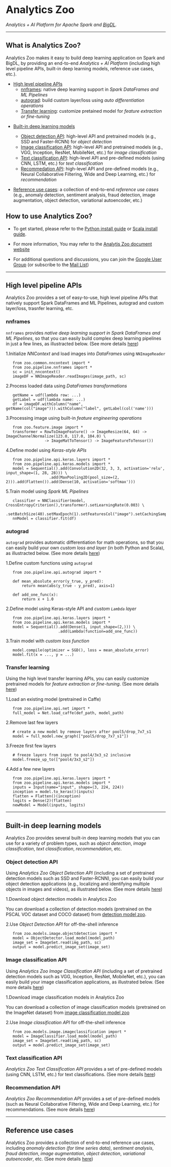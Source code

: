 
# <font size="6">Analytics Zoo</font>
*Analytics + AI Platform for Apache Spark and [BigDL](https://bigdl-project.github.io/master/#whitepaper/).*

---
## What is Analytics Zoo?
Analytics Zoo makes it easy to build deep learning application on Spark and BigDL, by providing an end-to-end *Analytics + AI Platform* (including high level pipeline APIs, built-in deep learning models, reference use cases, etc.).

 * [High level pipeline APIs](#high-level-pipeline-apis)
    * [nnframes](#nnframes): native deep learning support in *Spark DataFrames and ML Pipelines*
    * [autograd](#autograd): build custom layer/loss using *auto differentiation operations* 
    * [Transfer learning](#transfer-learning): customize pretained model for *feature extraction or fine-tuning*
  
 - [Built-in deep learning models](#built-in-deep-learning-models)
    - [Object detection API](#object-detection-api): high-level API and pretrained models (e.g., SSD and Faster-RCNN) for *object detection*
    - [Image classification API](#image-classification-api): high-level API and pretrained models (e.g., VGG, Inception, ResNet, MobileNet, etc.) for *image classification*
    - [Text classification API](#text-classification-api): high-level API and pre-defined models (using CNN, LSTM, etc.) for *text classification*
    - [Recommedation API](#recommendation-api): high-level API and pre-defined models (e.g., Neural Collaborative Filtering, Wide and Deep Learning, etc.) for *recommendation*
  
 - [Reference use cases](#reference-use-cases): a collection of end-to-end *reference use cases* (e.g., anomaly detection, sentiment analysis, fraud detection, image augmentation, object detection, variational autoencoder, etc.)

## How to use Analytics Zoo?
- To get started, please refer to the [Python install guide](https://analytics-zoo.github.io/master/#PythonUserGuide/install/) or [Scala install guide](https://analytics-zoo.github.io/master/#ScalaUserGuide/install/).

- For more information, You may refer to the [Analytis Zoo document website](https://analytics-zoo.github.io/)

- For additional questions and discussions, you can join the [Google User Group](https://groups.google.com/forum/#!forum/bigdl-user-group) (or subscribe to the [Mail List](bigdl-user-group+subscribe@googlegroups.com)) 

---
## High level pipeline APIs
Analytics Zoo provides a set of easy-to-use, high level pipeline APIs that natively support Spark DataFrames and ML Pipelines, autograd and custom layer/loss, trasnfer learning, etc.

### nnframes
`nnframes` provides *native deep learning support in Spark DataFrames and ML Pipelines*, so that you can easily build complex deep learning pipelines in just a few lines, as illustracted below. (See more details [here](ProgrammingGuide/nnframes.md))

 1.Initialize *NNContext* and load images into *DataFrames* using `NNImageReader`

```
   from zoo.common.nncontext import *
   from zoo.pipeline.nnframes import *
   sc = init_nncontext()
   imageDF = NNImageReader.readImages(image_path, sc)
```

 2.Process loaded data using *DataFrames transformations*

```
   getName = udf(lambda row: ...)
   getLabel = udf(lambda name: ...)
   df = imageDF.withColumn("name", getName(col("image"))).withColumn("label", getLabel(col('name')))
```

 3.Processing image using built-in *feature engineering operations*
   
```
   from zoo.feature.image import *
   transformer = RowToImageFeature() -> ImageResize(64, 64) -> ImageChannelNormalize(123.0, 117.0, 104.0) \
                 -> ImageMatToTensor() -> ImageFeatureToTensor())
```

 4.Define model using *Keras-style APIs*
  
```
   from zoo.pipeline.api.keras.layers import *
   from zoo.pipeline.api.keras.models import *
   model = Sequential().add(Convolution2D(32, 3, 3, activation='relu', input_shape=(1, 28, 28))) \
                   .add(MaxPooling2D(pool_size=(2, 2))).add(Flatten()).add(Dense(10, activation='softmax')))
```

 5.Train model using *Spark ML Pipelines*
```
   classifier = NNClassifier(model, CrossEntropyCriterion(),transformer).setLearningRate(0.003) \
                   .setBatchSize(40).setMaxEpoch(1).setFeaturesCol("image").setCachingSample(False)
   nnModel = classifier.fit(df)
```
   
### autograd
`autograd` provides automatic differentiation for math operations, so that you can easily build your own *custom loss and layer* (in both Python and Scala), as illustracted below. (See more details [here](ProgrammingGuide/autograd.md))

 1.Define custom functions using `autograd`

```
   from zoo.pipeline.api.autograd import *
   
   def mean_absolute_error(y_true, y_pred):
       return mean(abs(y_true - y_pred), axis=1)
   
   def add_one_func(x):
       return x + 1.0
```

 2.Define model using Keras-style API and *custom `Lambda` layer*

```
   from zoo.pipeline.api.keras.layers import *
   from zoo.pipeline.api.keras.models import *
   model = Sequential().add(Dense(1, input_shape=(2,))) \
                       .add(Lambda(function=add_one_func))
```

 3.Train model with *custom loss function*

```
   model.compile(optimizer = SGD(), loss = mean_absolute_error)
   model.fit(x = ..., y = ...)
```

### Transfer learning
Using the high level transfer learning APIs, you can easily customize pretrained models for *feature extraction or fine-tuning*. (See more details [here](ProgrammingGuide/transferlearning.md))

 1.Load an existing model (pretrained in Caffe)
   
```
   from zoo.pipeline.api.net import *
   full_model = Net.load_caffe(def_path, model_path)
```

 2.Remove last few layers

```
   # create a new model by remove layers after pool5/drop_7x7_s1
   model = full_model.new_graph(["pool5/drop_7x7_s1"])
```

 3.Freeze first few layers

```
   # freeze layers from input to pool4/3x3_s2 inclusive
   model.freeze_up_to(["pool4/3x3_s2"])
```

 4.Add a few new layers

```
   from zoo.pipeline.api.keras.layers import *
   from zoo.pipeline.api.keras.models import *
   inputs = Input(name="input", shape=(3, 224, 224))
   inception = model.to_keras()(inputs)
   flatten = Flatten()(inception)
   logits = Dense(2)(flatten)
   newModel = Model(inputs, logits)
```

---
## Built-in deep learning models
Analytics Zoo provides several built-in deep learning models that you can use for a variety of problem types, such as *object detection*, *image classification*, *text classification*, *recommendation*, etc.

### Object detection API
Using *Analytics Zoo Object Detection API* (including a set of pretrained detection models such as SSD and Faster-RCNN), you can easily build your object detection applications (e.g., localizing and identifying multiple objects in images and videos), as illustrated below. (See more details [here](ProgrammingGuide/object-detection.md))

 1.Download object detection models in Analytics Zoo

   You can download a collection of detection models (pretrained on the PSCAL VOC dataset and COCO dataset) from [detection model zoo](ProgrammingGuide/object-detection.md#download-link).

 2.Use *Object Detection API* for off-the-shell inference

```
   from zoo.models.image.objectdetection import *
   model = ObjectDetector.load_model(model_path)
   image_set = ImageSet.read(img_path, sc)
   output = model.predict_image_set(image_set)
```

### Image classification API
Using *Analytics Zoo Image Classification API* (including a set of pretrained detection models such as VGG, Inception, ResNet, MobileNet,  etc.), you can easily build your image classification applications, as illustrated below. (See more details [here](ProgrammingGuide/image-classification.md))

 1.Download image classification models in Analytics Zoo

   You can download a collection of image classification models (pretrained on the ImageNet dataset) from [image classification model zoo](ProgrammingGuide/image-classification.md#download-link)

 2.Use *Image classification API* for off-the-shell inference

```
   from zoo.models.image.imageclassification import *
   model = ImageClassifier.load_model(model_path)
   image_set = ImageSet.read(img_path, sc)
   output = model.predict_image_set(image_set)
```

### Text classification API

*Analytics Zoo Text Classification API* provides a set of pre-defined models (using CNN, LSTM, etc.) for text classifications. (See more details [here](ProgrammingGuide/text-classification.md))

### Recommendation API

*Analytics Zoo Recommendation API* provides a set of pre-defined models (such as Neural Collaborative Filtering, Wide and Deep Learning, etc.) for recommendations. (See more details [here](ProgrammingGuide/recommendation.md))

---
## Reference use cases
Analytics Zoo provides a collection of end-to-end reference use cases, including *anomaly detection (for time series data)*, *sentiment analysis*, *fraud detection*, *image augmentation*, *object detection*, *variational autoencoder*, etc. (See more details [here](ProgrammingGuide/usercases-overview.md))



















































